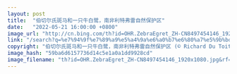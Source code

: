 ```yaml
---
layout: post
title:  "伯切尔氏斑马和一只牛白鹭，南非利特弗雷自然保护区"
date:   "2022-05-21 16:00:00 +0800"
image_url: "http://cn.bing.com/th?id=OHR.ZebraEgret_ZH-CN8497454146_1920x1080.jpg&rf=LaDigue_1920x1080.jpg&pid=hp"
link: "/search?q=%e7%94%9f%e7%89%a9%e5%a4%9a%e6%a0%b7%e6%80%a7%e5%9b%bd%e9%99%85%e6%97%a5&form=hpcapt&mkt=zh-cn"
copyright: "伯切尔氏斑马和一只牛白鹭，南非利特弗雷自然保护区 (© Richard Du Toit/Minden Pictures)"
image_hash: "59ba6d6157736d14c5e1a0a1dd9928cd"
image_filename: "th?id=OHR.ZebraEgret_ZH-CN8497454146_1920x1080.jpg&rf=LaDigue_1920x1080.jpg&pid=hp"
---
```


